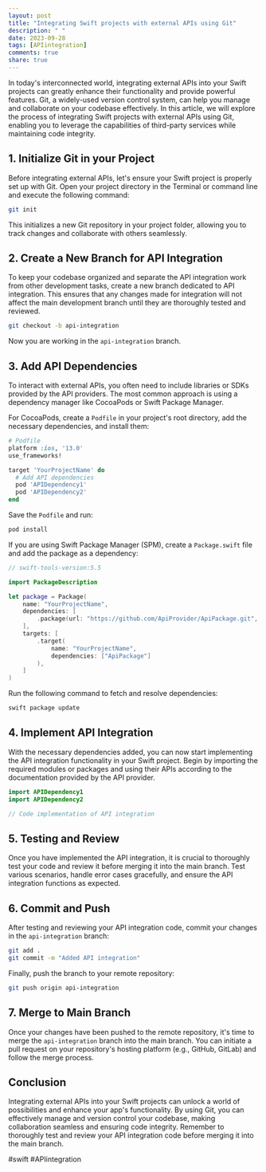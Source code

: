 ```yaml
---
layout: post
title: "Integrating Swift projects with external APIs using Git"
description: " "
date: 2023-09-28
tags: [APIintegration]
comments: true
share: true
---
```


In today's interconnected world, integrating external APIs into your Swift projects can greatly enhance their functionality and provide powerful features. Git, a widely-used version control system, can help you manage and collaborate on your codebase effectively. In this article, we will explore the process of integrating Swift projects with external APIs using Git, enabling you to leverage the capabilities of third-party services while maintaining code integrity.

## 1. Initialize Git in your Project

Before integrating external APIs, let's ensure your Swift project is properly set up with Git. Open your project directory in the Terminal or command line and execute the following command:

```bash
git init
```

This initializes a new Git repository in your project folder, allowing you to track changes and collaborate with others seamlessly.

## 2. Create a New Branch for API Integration

To keep your codebase organized and separate the API integration work from other development tasks, create a new branch dedicated to API integration. This ensures that any changes made for integration will not affect the main development branch until they are thoroughly tested and reviewed.

```bash
git checkout -b api-integration
```

Now you are working in the `api-integration` branch.

## 3. Add API Dependencies

To interact with external APIs, you often need to include libraries or SDKs provided by the API providers. The most common approach is using a dependency manager like CocoaPods or Swift Package Manager.

For CocoaPods, create a `Podfile` in your project's root directory, add the necessary dependencies, and install them:

```ruby
# Podfile
platform :ios, '13.0'
use_frameworks!

target 'YourProjectName' do
  # Add API dependencies
  pod 'APIDependency1'
  pod 'APIDependency2'
end
```

Save the `Podfile` and run:

```bash
pod install
```

If you are using Swift Package Manager (SPM), create a `Package.swift` file and add the package as a dependency:

```swift
// swift-tools-version:5.5

import PackageDescription

let package = Package(
    name: "YourProjectName",
    dependencies: [
        .package(url: "https://github.com/ApiProvider/ApiPackage.git", from: "1.0.0")
    ],
    targets: [
        .target(
            name: "YourProjectName",
            dependencies: ["ApiPackage"]
        ),
    ]
)
```

Run the following command to fetch and resolve dependencies:

```bash
swift package update
```

## 4. Implement API Integration

With the necessary dependencies added, you can now start implementing the API integration functionality in your Swift project. Begin by importing the required modules or packages and using their APIs according to the documentation provided by the API provider.

```swift
import APIDependency1
import APIDependency2

// Code implementation of API integration
```

## 5. Testing and Review

Once you have implemented the API integration, it is crucial to thoroughly test your code and review it before merging it into the main branch. Test various scenarios, handle error cases gracefully, and ensure the API integration functions as expected.

## 6. Commit and Push

After testing and reviewing your API integration code, commit your changes in the `api-integration` branch:

```bash
git add .
git commit -m "Added API integration"
```

Finally, push the branch to your remote repository:

```bash
git push origin api-integration
```

## 7. Merge to Main Branch

Once your changes have been pushed to the remote repository, it's time to merge the `api-integration` branch into the main branch. You can initiate a pull request on your repository's hosting platform (e.g., GitHub, GitLab) and follow the merge process.

## Conclusion

Integrating external APIs into your Swift projects can unlock a world of possibilities and enhance your app's functionality. By using Git, you can effectively manage and version control your codebase, making collaboration seamless and ensuring code integrity. Remember to thoroughly test and review your API integration code before merging it into the main branch.

#swift #APIintegration